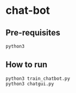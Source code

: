 # chat-bot

## Pre-requisites
```
python3
```

## How to run
```
python3 train_chatbot.py
python3 chatgui.py
```
